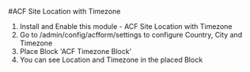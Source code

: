 #ACF Site Location with Timezone

1. Install and Enable this module - ACF Site Location with Timezone
2. Go to /admin/config/acfform/settings to configure Country, City and Timezone
3. Place Block  'ACF Timezone Block' 
4. You can see Location and Timezone in the placed Block